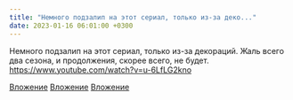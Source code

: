 ```yaml
---
title: "Немного подзалип на этот сериал, только из-за деко..."
date: 2023-01-16 06:01:00 +0300
---
```


Немного подзалип на этот сериал, только из-за декораций. Жаль всего два сезона, и продолжения, скорее всего, не будет. https://www.youtube.com/watch?v=u-6LfLG2kno


[Вложение](/assets/vk_photos/1/pSy8cXNex0Y.jpg)
[Вложение](/assets/vk_photos/2/x4lmrikwwhg.jpg)
[Вложение](https://vk.com/video41076938_456239575)
